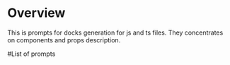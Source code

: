 # Overview

This is prompts for docks generation for js and ts files.
They concentrates on components and props description.

#List of prompts